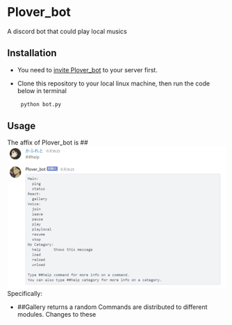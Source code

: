 # Plover_bot

A discord bot that could play local musics

## Installation

* You need to [invite Plover_bot](https://discord.com/api/oauth2/authorize?) to your server first. 
* Clone this repository to your local linux machine, then run the code below in terminal

  ```bash
   python bot.py
  ``` 
## Usage

The affix of Plover_bot is ##
  ![Image](./filedump/help.jpg "Functions currently supporting")
Specifically:
* ##Gallery returns a random 
Commands are distributed to different modules. Changes to these 
